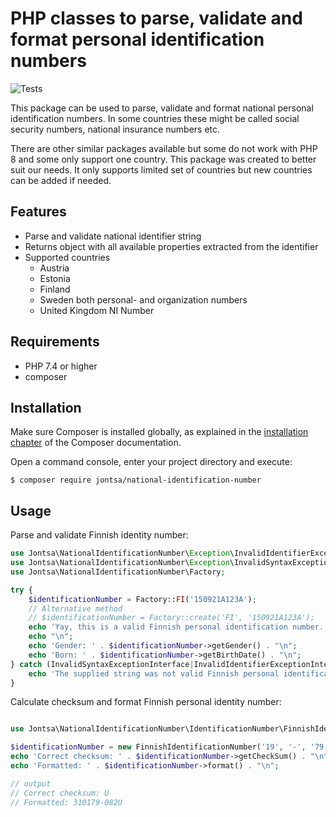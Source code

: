 # PHP classes to parse, validate and format personal identification numbers

![Tests](https://github.com/Jontsa/national-identification-number/workflows/Tests/badge.svg)

This package can be used to parse, validate and format national personal identification numbers. In some countries
these might be called social security numbers, national insurance numbers etc.

There are other similar packages available but some do not work with PHP 8 and some only support one country. This
package was created to better suit our needs. It only supports limited set of countries but new countries can be added
if needed.

## Features

- Parse and validate national identifier string
- Returns object with all available properties extracted from the identifier
- Supported countries
  - Austria
  - Estonia
  - Finland
  - Sweden both personal- and organization numbers
  - United Kingdom NI Number

## Requirements

- PHP 7.4 or higher
- composer

## Installation

Make sure Composer is installed globally, as explained in the
[installation chapter](https://getcomposer.org/doc/00-intro.md)
of the Composer documentation.

Open a command console, enter your project directory and execute:

```console
$ composer require jontsa/national-identification-number
```

## Usage

Parse and validate Finnish identity number:

```php
use Jontsa\NationalIdentificationNumber\Exception\InvalidIdentifierExceptionInterface;
use Jontsa\NationalIdentificationNumber\Exception\InvalidSyntaxExceptionInterface;
use Jontsa\NationalIdentificationNumber\Factory;

try {
    $identificationNumber = Factory::FI('150921A123A');
    // Alternative method
    // $identificationNumber = Factory::create('FI', '150921A123A');
    echo 'Yay, this is a valid Finnish personal identification number.';
    echo "\n";
    echo 'Gender: ' . $identificationNumber->getGender() . "\n";
    echo 'Born: ' . $identificationNumber->getBirthDate() . "\n";
} catch (InvalidSyntaxExceptionInterface|InvalidIdentifierExceptionInterface $e) {
    echo 'The supplied string was not valid Finnish personal identification number';
}
```

Calculate checksum and format Finnish personal identity number:

```php

use Jontsa\NationalIdentificationNumber\IdentificationNumber\FinnishIdentificationNumber;

$identificationNumber = new FinnishIdentificationNumber('19', '-', '79', '01', '31', '082');
echo 'Correct checksum: ' . $identificationNumber->getCheckSum() . "\n";
echo 'Formatted: ' . $identificationNumber->format() . "\n";

// output
// Correct checksum: U
// Formatted: 310179-082U
```
